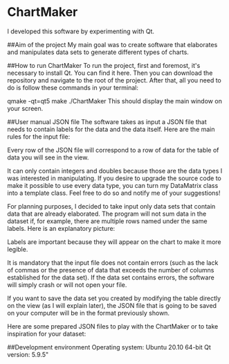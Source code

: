 # ChartMaker
I developed this software by experimenting with Qt.

##Aim of the project
My main goal was to create software that elaborates and manipulates data sets to generate different types of charts.

##How to run ChartMaker
To run the project, first and foremost, it's necessary to install Qt. You can find it here. Then you can download the repository and navigate to the root of the project. After that, all you need to do is follow these commands in your terminal:

qmake -qt=qt5
make
./ChartMaker
This should display the main window on your screen.

##User manual
JSON file
The software takes as input a JSON file that needs to contain labels for the data and the data itself. Here are the main rules for the input file:

Every row of the JSON file will correspond to a row of data for the table of data you will see in the view.

It can only contain integers and doubles because those are the data types I was interested in manipulating. If you desire to upgrade the source code to make it possible to use every data type, you can turn my DataMatrix class into a template class. Feel free to do so and notify me of your suggestions!

For planning purposes, I decided to take input only data sets that contain data that are already elaborated. The program will not sum data in the dataset if, for example, there are multiple rows named under the same labels. Here is an explanatory picture:

Labels are important because they will appear on the chart to make it more legible.

It is mandatory that the input file does not contain errors (such as the lack of commas or the presence of data that exceeds the number of columns established for the data set). If the data set contains errors, the software will simply crash or will not open your file.

If you want to save the data set you created by modifying the table directly on the view (as I will explain later), the JSON file that is going to be saved on your computer will be in the format previously shown.

Here are some prepared JSON files to play with the ChartMaker or to take inspiration for your dataset:

##Development environment
Operating system: Ubuntu 20.10 64-bit
Qt version: 5.9.5"
